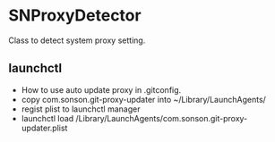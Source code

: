 SNProxyDetector
===============

Class to detect system proxy setting.

## launchctl
 * How to use auto update proxy in .gitconfig.
 * copy com.sonson.git-proxy-updater into ~/Library/LaunchAgents/
 * regist plist to launchctl manager
 * launchctl load /Library/LaunchAgents/com.sonson.git-proxy-updater.plist